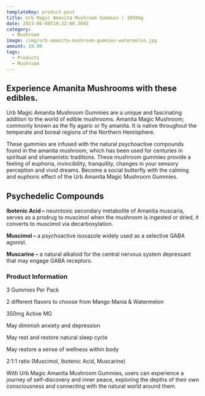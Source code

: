 ```yaml
---
templateKey: product-post
title: Urb Magic Amanita Mushroom Gummies | 1050mg
date: 2023-06-08T19:22:08.369Z
category:
  - Mushroom
image: /img/urb-amanita-mushroom-gummies-watermelon.jpg
amount: 19.99
tags:
  - Products
  - Mushroom
---
```

## Experience Amanita Mushrooms with these edibles.

Urb Magic Amanita Mushroom Gummies are a unique and fascinating addition to the world of edible mushrooms.  Amanita Magic Mushroom; commonly known as the fly agaric or fly amanita.  It is native throughout the temperate and boreal regions of the Northern Hemisphere.

These gummies are infused with the natural psychoactive compounds found in the amanita mushroom, which has been used for centuries in spiritual and shamanistic traditions.  These mushroom gummies provide a feeling of euphoria, invincibility, tranquility, changes in your sensory perception and vivid dreams. Become a social butterfly with the calming and euphoric effect of the Urb Amanita Magic Mushroom Gummies.

## Psychedelic Compounds

**Ibotenic Acid –** neurotoxic secondary metabolite of Amanita muscaria, serves as a prodrug to muscimol when the mushroom is ingested or dried, it converts to muscimol via decarboxylation.

**Muscimol –** a psychoactive isoxazole widely used as a selective GABA agonist.

**Muscarine –** a natural alkaloid for the central nervous system depressant that may engage GABA receptors.

### Product Information

3 Gummies Per Pack

2 different flavors to choose from Mango Mania & Watermelon

350mg Active MG

May diminish anxiety and depression

May rest and restore natural sleep cycle

May restore a sense of wellness within body

2:1:1 ratio (Muscimol, Ibotenic Acid, Muscarine)

With Urb Magic Amanita Mushroom Gummies, users can experience a journey of self-discovery and inner peace, exploring the depths of their own consciousness and connecting with the natural world around them.